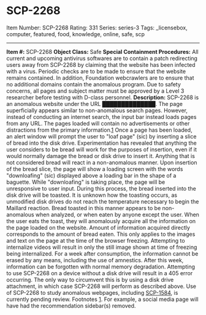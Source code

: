 # SCP-2268
Item Number: SCP-2268
Rating: 331
Series: series-3
Tags: _licensebox, computer, featured, food, knowledge, online, safe, scp

---

**Item #:** SCP-2268
**Object Class:** Safe
**Special Containment Procedures:** All current and upcoming antivirus softwares are to contain a patch redirecting users away from SCP-2268 by claiming that the website has been infected with a virus. Periodic checks are to be made to ensure that the website remains contained. In addition, Foundation webcrawlers are to ensure that no additional domains contain the anomalous program. Due to safety concerns, all pages and subject matter must be approved by a Level 3 researcher before testing with D-class personnel.
**Description:** SCP-2268 is an anomalous website under the URL ██████████████. The page superficially appears similar to non-anomalous search pages. However, instead of conducting an internet search, the input bar instead loads pages from any URL. The pages loaded will contain no advertisements or other distractions from the primary information.[1](javascript:;) Once a page has been loaded, an alert window will prompt the user to "loaf page" (sic) by inserting a slice of bread into the disk drive. Experimentation has revealed that anything the user considers to be bread will work for the purposes of insertion, even if it would normally damage the bread or disk drive to insert it. Anything that is not considered bread will react in a non-anomalous manner. Upon insertion of the bread slice, the page will show a loading screen with the words "downloafing" (sic) displayed above a loading bar in the shape of a baguette. While "downloafing" is taking place, the page will be unresponsive to user input. During this process, the bread inserted into the disk drive will be toasted. It is unknown how the toasting occurs, as unmodified disk drives do not reach the temperature necessary to begin the Maillard reaction.
Bread toasted in this manner appears to be non-anomalous when analyzed, or when eaten by anyone except the user. When the user eats the toast, they will anomalously acquire all the information on the page loaded on the website. Amount of information acquired directly corresponds to the amount of bread eaten. This only applies to the images and text on the page at the time of the browser freezing. Attempting to internalize videos will result in only the still image shown at time of freezing being internalized. For a week after consumption, the information cannot be erased by any means, including the use of amnestics. After this week, information can be forgotten with normal memory degradation.
Attempting to use SCP-2268 on a device without a disk drive will result in a 405 error occurring. The only way to circumvent this is by using a disk drive attachment, in which case SCP-2268 will perform as described above.
Use of SCP-2268 to study anomalous webpages, including [SCP-1584](/scp-1584), is currently pending review.
Footnotes
[1](javascript:;). For example, a social media page will have had the recommendation sidebar(s) removed.